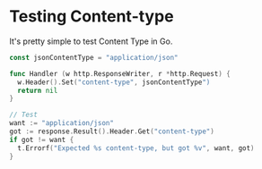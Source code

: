 # Testing Content-type

It's pretty simple to test Content Type in Go.

```go
const jsonContentType = "application/json"

func Handler (w http.ResponseWriter, r *http.Request) {
  w.Header().Set("content-type", jsonContentType")
  return nil
}

// Test
want := "application/json"
got := response.Result().Header.Get("content-type")
if got != want {
  t.Errorf("Expected %s content-type, but got %v", want, got)
}

```
